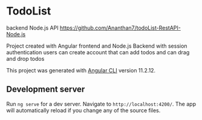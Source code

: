 # TodoList

backend Node.js API https://github.com/Ananthan7/todoList-RestAPI-Node.js

Project created with Angular frontend and Node.js Backend with session authentication users can create account that can add todos and can drag and drop todos

This project was generated with [Angular CLI](https://github.com/angular/angular-cli) version 11.2.12.

## Development server

Run `ng serve` for a dev server. Navigate to `http://localhost:4200/`. The app will automatically reload if you change any of the source files.

